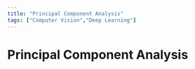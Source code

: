 ```yaml
---
title: "Principal Component Analysis"
tags: ["Computer Vision","Deep Learning"]
---
```


# Principal Component Analysis
